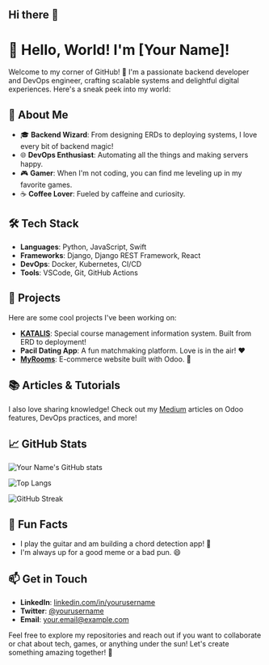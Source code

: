 ## Hi there 👋

<!--
**MikaSRahwono/MikaSRahwono** is a ✨ _special_ ✨ repository because its `README.md` (this file) appears on your GitHub profile.

Here are some ideas to get you started:

- 🔭 I’m currently working on ...
- 🌱 I’m currently learning ...
- 👯 I’m looking to collaborate on ...
- 🤔 I’m looking for help with ...
- 💬 Ask me about ...
- 📫 How to reach me: ...
- 😄 Pronouns: ...
- ⚡ Fun fact: ...
-->
# 👋 Hello, World! I'm [Your Name]!

Welcome to my corner of GitHub! 🎉 I'm a passionate backend developer and DevOps engineer, crafting scalable systems and delightful digital experiences. Here's a sneak peek into my world:

## 🚀 About Me

- 🎓 **Backend Wizard**: From designing ERDs to deploying systems, I love every bit of backend magic!
- 🌐 **DevOps Enthusiast**: Automating all the things and making servers happy.
- 🎮 **Gamer**: When I'm not coding, you can find me leveling up in my favorite games.
- ☕ **Coffee Lover**: Fueled by caffeine and curiosity.

## 🛠️ Tech Stack

- **Languages**: Python, JavaScript, Swift
- **Frameworks**: Django, Django REST Framework, React
- **DevOps**: Docker, Kubernetes, CI/CD
- **Tools**: VSCode, Git, GitHub Actions

## 🌟 Projects

Here are some cool projects I've been working on:

- **[KATALIS](https://github.com/yourusername/katalis)**: Special course management information system. Built from ERD to deployment!
- **Pacil Dating App**: A fun matchmaking platform. Love is in the air! ❤️
- **[MyRooms](https://github.com/yourusername/myrooms)**: E-commerce website built with Odoo. 🛒

## 📚 Articles & Tutorials

I also love sharing knowledge! Check out my [Medium](https://medium.com/@yourusername) articles on Odoo features, DevOps practices, and more!

## 📈 GitHub Stats

![Your Name's GitHub stats](https://github-readme-stats.vercel.app/api?username=yourusername&show_icons=true&theme=radical)

![Top Langs](https://github-readme-stats.vercel.app/api/top-langs/?username=yourusername&layout=compact&theme=radical)

![GitHub Streak](https://github-readme-streak-stats.herokuapp.com/?user=yourusername&theme=radical)

## 🎵 Fun Facts

- I play the guitar and am building a chord detection app! 🎸
- I'm always up for a good meme or a bad pun. 😄

## 📫 Get in Touch

- **LinkedIn**: [linkedin.com/in/yourusername](https://linkedin.com/in/yourusername)
- **Twitter**: [@yourusername](https://twitter.com/yourusername)
- **Email**: [your.email@example.com](mailto:your.email@example.com)

Feel free to explore my repositories and reach out if you want to collaborate or chat about tech, games, or anything under the sun! Let's create something amazing together! 🚀
